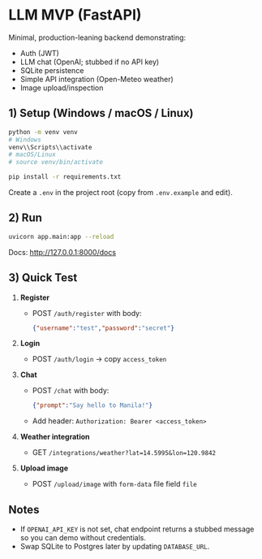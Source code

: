 # LLM MVP (FastAPI)

Minimal, production-leaning backend demonstrating:
- Auth (JWT)
- LLM chat (OpenAI; stubbed if no API key)
- SQLite persistence
- Simple API integration (Open-Meteo weather)
- Image upload/inspection

## 1) Setup (Windows / macOS / Linux)

```bash
python -m venv venv
# Windows
venv\\Scripts\\activate
# macOS/Linux
# source venv/bin/activate

pip install -r requirements.txt
```

Create a `.env` in the project root (copy from `.env.example` and edit).

## 2) Run

```bash
uvicorn app.main:app --reload
```

Docs: http://127.0.0.1:8000/docs

## 3) Quick Test

1. **Register**
   - POST `/auth/register` with body:
     ```json
     {"username":"test","password":"secret"}
     ```

2. **Login**
   - POST `/auth/login` -> copy `access_token`

3. **Chat**
   - POST `/chat` with body:
     ```json
     {"prompt":"Say hello to Manila!"}
     ```
   - Add header: `Authorization: Bearer <access_token>`

4. **Weather integration**
   - GET `/integrations/weather?lat=14.5995&lon=120.9842`

5. **Upload image**
   - POST `/upload/image` with `form-data` file field `file`

## Notes
- If `OPENAI_API_KEY` is not set, chat endpoint returns a stubbed message so you can demo without credentials.
- Swap SQLite to Postgres later by updating `DATABASE_URL`.
